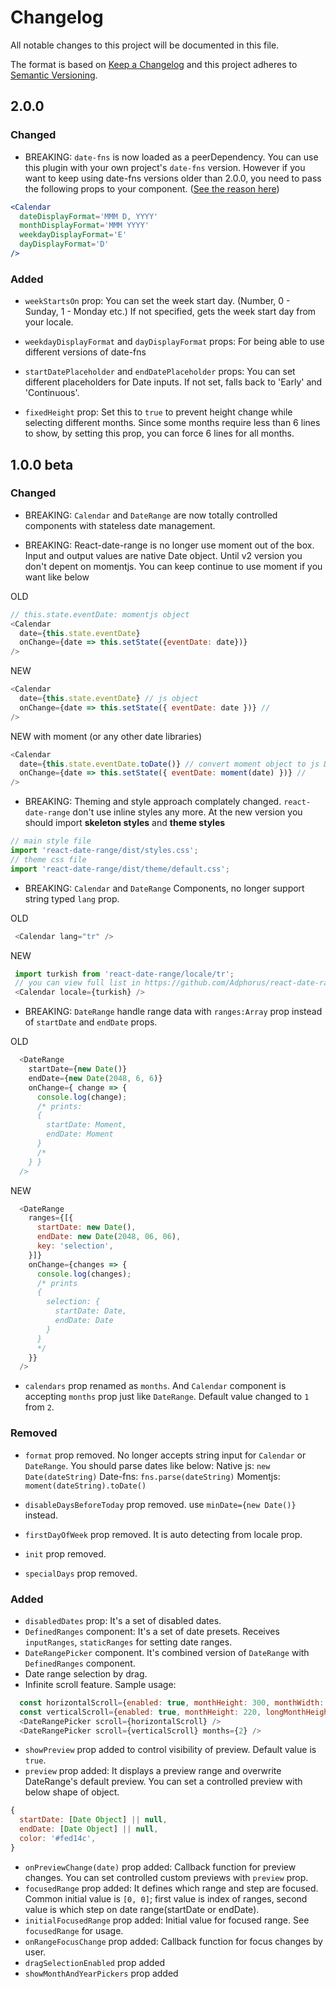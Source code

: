 # Changelog
All notable changes to this project will be documented in this file.

The format is based on [Keep a Changelog](http://keepachangelog.com/en/1.0.0/)
and this project adheres to [Semantic Versioning](http://semver.org/spec/v2.0.0.html).

## 2.0.0
### Changed
- BREAKING: `date-fns` is now loaded as a peerDependency. You can use this plugin with your own project's `date-fns` version. However if you want to keep using date-fns versions older than 2.0.0, you need to pass the following props to your component. ([See the reason here](https://blog.date-fns.org/post/unicode-tokens-in-date-fns-v2-sreatyki91jg/))

```jsx
<Calendar
  dateDisplayFormat='MMM D, YYYY'
  monthDisplayFormat='MMM YYYY'
  weekdayDisplayFormat='E'
  dayDisplayFormat='D'
/>
```

### Added
- `weekStartsOn` prop: You can set the week start day. (Number, 0 - Sunday, 1 - Monday etc.) If not specified, gets the week start day from your locale.

- `weekdayDisplayFormat` and `dayDisplayFormat` props: For being able to use different versions of date-fns

- `startDatePlaceholder` and `endDatePlaceholder` props: You can set different placeholders for Date inputs. If not set, falls back to 'Early' and 'Continuous'.

- `fixedHeight` prop: Set this to `true` to prevent height change while selecting different months. Since some months require less than 6 lines to show, by setting this prop, you can force 6 lines for all months.

## 1.0.0 beta

### Changed
- BREAKING: `Calendar` and `DateRange` are now totally controlled components with stateless date management.

- BREAKING: React-date-range is no longer use moment out of the box. Input and output values are native Date object. Until v2 version you don't depent on momentjs. You can keep continue to use moment if you want like below

OLD
```js
// this.state.eventDate: momentjs object
<Calendar
  date={this.state.eventDate}
  onChange={date => this.setState({eventDate: date})}
/>
```

NEW
```js
<Calendar
  date={this.state.eventDate} // js object
  onChange={date => this.setState({ eventDate: date })} // 
/>
```

NEW with moment (or any other date libraries)
```js
<Calendar
  date={this.state.eventDate.toDate()} // convert moment object to js Date
  onChange={date => this.setState({ eventDate: moment(date) })} // 
/>
```
- BREAKING: Theming and style approach complately changed. `react-date-range` don't use inline styles any more. At the new version you should import **skeleton styles** and **theme styles**

```js
// main style file
import 'react-date-range/dist/styles.css';
// theme css file
import 'react-date-range/dist/theme/default.css';
```

- BREAKING: `Calendar` and `DateRange` Components, no longer support string typed `lang` prop.

 OLD
 ```js
  <Calendar lang="tr" />
```

 NEW
 ```js
  import turkish from 'react-date-range/locale/tr';
  // you can view full list in https://github.com/Adphorus/react-date-range/tree/next/src/locale/index.js
  <Calendar locale={turkish} />
```

- BREAKING: `DateRange` handle range data with `ranges:Array` prop instead of `startDate` and `endDate` props.

OLD
```js
  <DateRange
    startDate={new Date()}
    endDate={new Date(2048, 6, 6)}
    onChange={ change => {
      console.log(change);
      /* prints:
      {
        startDate: Moment,
        endDate: Moment
      }
      /*
    } }
  />
```

NEW
```js
  <DateRange
    ranges={[{
      startDate: new Date(),
      endDate: new Date(2048, 06, 06),
      key: 'selection',
    }]}
    onChange={changes => {
      console.log(changes);
      /* prints
      {
        selection: {
          startDate: Date,
          endDate: Date
        }
      }
      */
    }}
  />
```
- `calendars` prop renamed as `months`. And `Calendar` component is accepting `months` prop just like `DateRange`. Default value changed to `1` from `2`.
### Removed

- `format` prop removed. No longer accepts string input for `Calendar` or `DateRange`. You should parse dates like below:
Native js: `new Date(dateString)`
Date-fns: `fns.parse(dateString)`
Momentjs: `moment(dateString).toDate()`

- `disableDaysBeforeToday` prop removed. use `minDate={new Date()}` instead.
- `firstDayOfWeek` prop removed. It is auto detecting from locale prop.
- `init` prop removed.
- `specialDays` prop removed.

### Added
- `disabledDates` prop: It's a set of disabled dates.
- `DefinedRanges` component: It's a set of date presets. Receives `inputRanges`, `staticRanges` for setting date ranges.
- `DateRangePicker` component. It's combined version of `DateRange` with `DefinedRanges` component.
- Date range selection by drag.
- Infinite scroll feature. Sample usage:
```js
  const horizontalScroll={enabled: true, monthHeight: 300, monthWidth: 300 };
  const verticalScroll={enabled: true, monthHeight: 220, longMonthHeight: 240 };
  <DateRangePicker scroll={horizontalScroll} />
  <DateRangePicker scroll={verticalScroll} months={2} />
```
- `showPreview` prop added to control visibility of preview. Default value is `true`.
- `preview` prop added: It displays a preview range and overwrite DateRange's default preview. You can set a controlled preview with below shape of object.
```js
{
  startDate: [Date Object] || null,
  endDate: [Date Object] || null,
  color: '#fed14c',
}
```
- `onPreviewChange(date)` prop added: Callback function for preview changes. You can set controlled custom previews with `preview` prop.
- `focusedRange` prop added: It defines which range and step are focused. Common initial value is `[0, 0]`; first value is index of ranges, second value is which step on date range(startDate or endDate).
- `initialFocusedRange` prop added: Initial value for focused range. See `focusedRange` for usage.
- `onRangeFocusChange` prop added: Callback function for focus changes by user.
- `dragSelectionEnabled` prop added
- `showMonthAndYearPickers` prop added